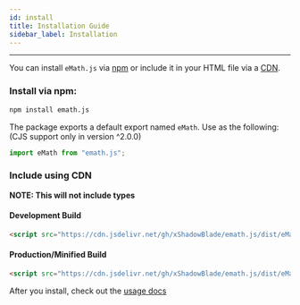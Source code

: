 ```yaml
---
id: install
title: Installation Guide
sidebar_label: Installation
---
```


---

You can install ``eMath.js`` via [npm](#install-via-npm) or include it in your HTML file via a [CDN](#include-using-cdn).

### Install via npm:

```bash
npm install emath.js
```

The package exports a default export named ``eMath``. Use as the following: (CJS support only in version ^2.0.0)

```js
import eMath from "emath.js";
```

### Include using CDN
**NOTE: This will not include types**
#### Development Build

```html
<script src="https://cdn.jsdelivr.net/gh/xShadowBlade/emath.js/dist/eMath.bundle.js"></script>
```

#### Production/Minified Build

```html
<script src="https://cdn.jsdelivr.net/gh/xShadowBlade/emath.js/dist/eMath.min.js"></script>
```

After you install, check out the [usage docs](./usage)